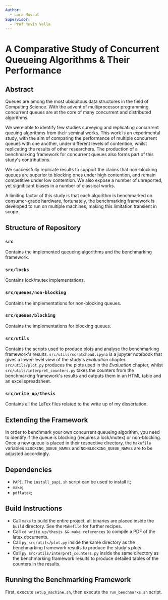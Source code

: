 ```yaml
---
Author:
  - Luca Muscat
Supervisor:
  - Prof Kevin Vella
---
```

# A Comparative Study of Concurrent Queueing Algorithms & Their Performance
## Abstract
Queues are among the most ubiquitous data structures in the field of Computing
Science. With the advent of multiprocessor programming, concurrent queues are
at the core of many concurrent and distributed algorithms.

We were able to
identify few studies surveying and replicating concurrent queuing algorithms
from their seminal works. This work is an experimental study, with the aim of
comparing the performance of multiple concurrent queues with one another, under different levels
of contention, whilst replicating the results of other researchers. The
production of a benchmarking framework for concurrent queues also forms part of
this study's contributions. 

We successfully replicate results to support the
claims that non-blocking queues are superior to blocking ones under high
contention, and remain competitive under low contention. We also expose a
number of unreported, yet significant biases in a number of classical works. 

A limiting factor of this study is that each algorithm is benchmarked on
consumer-grade hardware, fortunately, the benchmarking framework is developed
to run on multiple machines, making this limitation transient in scope.

## Structure of Repository
### `src`
Contains the implemented queueing algorithms and the benchmarking framework.
### `src/locks`
Contains lock/mutex implementations.
### `src/queues/non-blocking`
Contains the implementations for non-blocking queues.
### `src/queues/blocking`
Contains the implementations for blocking queues.
### `src/utils`
Contains the scripts used to produce plots and analyse the benchmarking framework's results. `src/utils/scratchpad.ipynb` is a jupyter notebook that gives a lower-level view of the study's _Evaluation_ chapter. `src/utils/plot.py` produces the plots used in the _Evaluation_ chapter, whilst `src/utils/interpret_counters.py` takes the counters from the benchmarking framework's results and outputs them in an HTML table and an excel spreadsheet.
### `src/write_up/thesis`
Contains all the LaTex files related to the write up of my dissertation.
## Extending the Framework
In order to benchmark your own concurrent queueing algorithm, you need to identify if the queue is blocking (requires a lock/mutex) or non-blocking. Once a new queue is placed in their respective directory, the `Makefile` variables `BLOCKING_QUEUE_NAMES` and `NONBLOCKING_QUEUE_NAMES` are to be adjusted accordingly.
## Dependencies
*  `PAPI`. The `install_papi.sh` script can be used to install it;
* `make`;
* `pdflatex`;
## Build Instructions
* Call `make` to build the entire project, all binaries are placed inside the `build` directory. See the `Makefile` for further recipes.
* Call `cd write_up/thesis && make references` to compile a PDF of the latex documents.
* Call `py src/utils/plot.py` inside the same directory as the benchmarking framework results to produce the study's plots.
* Call `py src/utils/interpret_counters.py` inside the same directory as the benchmarking framework results to produce detailed tables of the counters in the results.
## Running the Benchmarking Framework
First, execute `setup_machine.sh`, then execute the `run_benchmarks.sh` script.

